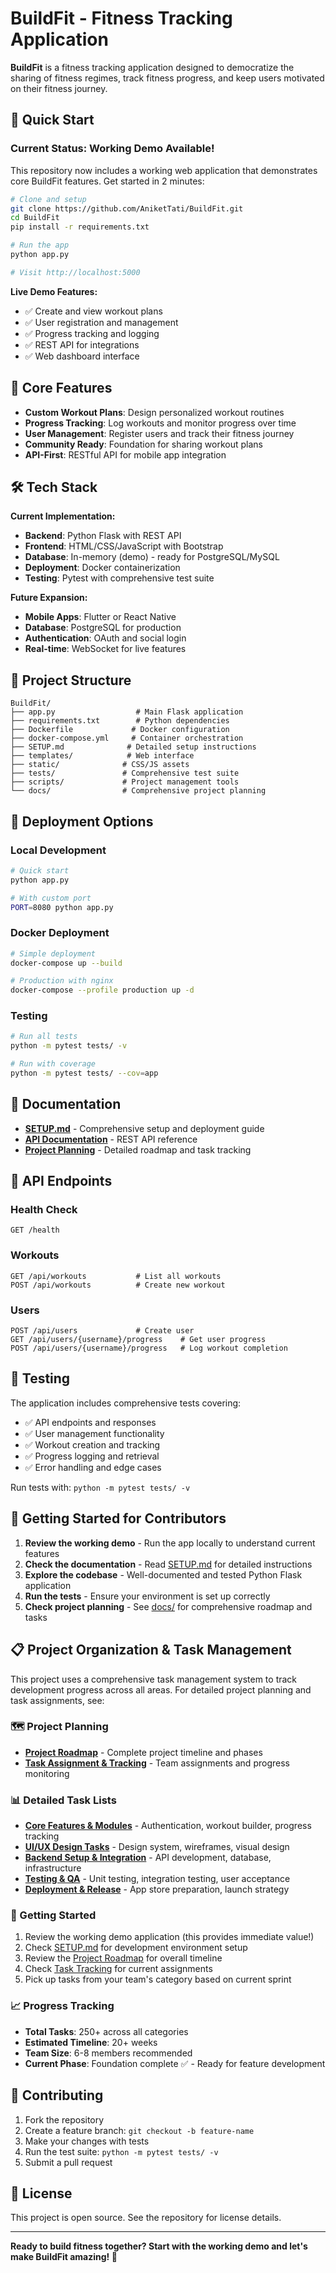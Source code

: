 # BuildFit - Fitness Tracking Application

**BuildFit** is a fitness tracking application designed to democratize the sharing of fitness regimes, track fitness progress, and keep users motivated on their fitness journey.

## 🚀 Quick Start

### **Current Status: Working Demo Available!**

This repository now includes a working web application that demonstrates core BuildFit features. Get started in 2 minutes:

```bash
# Clone and setup
git clone https://github.com/AniketTati/BuildFit.git
cd BuildFit
pip install -r requirements.txt

# Run the app
python app.py

# Visit http://localhost:5000
```

**Live Demo Features:**
- ✅ Create and view workout plans
- ✅ User registration and management  
- ✅ Progress tracking and logging
- ✅ REST API for integrations
- ✅ Web dashboard interface

## 🎯 Core Features

- **Custom Workout Plans**: Design personalized workout routines
- **Progress Tracking**: Log workouts and monitor progress over time  
- **User Management**: Register users and track their fitness journey
- **Community Ready**: Foundation for sharing workout plans
- **API-First**: RESTful API for mobile app integration

## 🛠️ Tech Stack

**Current Implementation:**
- **Backend**: Python Flask with REST API
- **Frontend**: HTML/CSS/JavaScript with Bootstrap
- **Database**: In-memory (demo) - ready for PostgreSQL/MySQL
- **Deployment**: Docker containerization
- **Testing**: Pytest with comprehensive test suite

**Future Expansion:**
- **Mobile Apps**: Flutter or React Native  
- **Database**: PostgreSQL for production
- **Authentication**: OAuth and social login
- **Real-time**: WebSocket for live features

## 📁 Project Structure

```
BuildFit/
├── app.py                  # Main Flask application
├── requirements.txt        # Python dependencies  
├── Dockerfile             # Docker configuration
├── docker-compose.yml     # Container orchestration
├── SETUP.md              # Detailed setup instructions
├── templates/            # Web interface
├── static/              # CSS/JS assets
├── tests/               # Comprehensive test suite
├── scripts/             # Project management tools
└── docs/                # Comprehensive project planning
```

## 🚀 Deployment Options

### Local Development
```bash
# Quick start
python app.py

# With custom port
PORT=8080 python app.py
```

### Docker Deployment
```bash
# Simple deployment
docker-compose up --build

# Production with nginx
docker-compose --profile production up -d
```

### Testing
```bash
# Run all tests
python -m pytest tests/ -v

# Run with coverage
python -m pytest tests/ --cov=app
```

## 📖 Documentation

- **[SETUP.md](SETUP.md)** - Comprehensive setup and deployment guide
- **[API Documentation](#api-endpoints)** - REST API reference
- **[Project Planning](docs/)** - Detailed roadmap and task tracking

## 🔗 API Endpoints

### Health Check
```
GET /health
```

### Workouts
```
GET /api/workouts           # List all workouts
POST /api/workouts          # Create new workout
```

### Users  
```
POST /api/users             # Create user
GET /api/users/{username}/progress    # Get user progress
POST /api/users/{username}/progress   # Log workout completion
```

## 🧪 Testing

The application includes comprehensive tests covering:
- ✅ API endpoints and responses
- ✅ User management functionality  
- ✅ Workout creation and tracking
- ✅ Progress logging and retrieval
- ✅ Error handling and edge cases

Run tests with: `python -m pytest tests/ -v`

## 🎯 Getting Started for Contributors

1. **Review the working demo** - Run the app locally to understand current features
2. **Check the documentation** - Read [SETUP.md](SETUP.md) for detailed instructions  
3. **Explore the codebase** - Well-documented and tested Python Flask application
4. **Run the tests** - Ensure your environment is set up correctly
5. **Check project planning** - See [docs/](docs/) for comprehensive roadmap and tasks

## 📋 Project Organization & Task Management

This project uses a comprehensive task management system to track development progress across all areas. For detailed project planning and task assignments, see:

### 🗺️ Project Planning
- **[Project Roadmap](PROJECT_ROADMAP.md)** - Complete project timeline and phases
- **[Task Assignment & Tracking](docs/TASK_TRACKING.md)** - Team assignments and progress monitoring

### 📊 Detailed Task Lists
- **[Core Features & Modules](docs/tasks/CORE_FEATURES.md)** - Authentication, workout builder, progress tracking
- **[UI/UX Design Tasks](docs/tasks/UI_UX_TASKS.md)** - Design system, wireframes, visual design
- **[Backend Setup & Integration](docs/tasks/BACKEND_TASKS.md)** - API development, database, infrastructure
- **[Testing & QA](docs/tasks/TESTING_TASKS.md)** - Unit testing, integration testing, user acceptance
- **[Deployment & Release](docs/tasks/DEPLOYMENT_TASKS.md)** - App store preparation, launch strategy

### 🎯 Getting Started
1. Review the working demo application (this provides immediate value!)
2. Check [SETUP.md](SETUP.md) for development environment setup
3. Review the [Project Roadmap](PROJECT_ROADMAP.md) for overall timeline
4. Check [Task Tracking](docs/TASK_TRACKING.md) for current assignments
5. Pick up tasks from your team's category based on current sprint

### 📈 Progress Tracking
- **Total Tasks**: 250+ across all categories
- **Estimated Timeline**: 20+ weeks
- **Team Size**: 6-8 members recommended  
- **Current Phase**: Foundation complete ✅ - Ready for feature development

## 🤝 Contributing

1. Fork the repository
2. Create a feature branch: `git checkout -b feature-name`
3. Make your changes with tests
4. Run the test suite: `python -m pytest tests/ -v`
5. Submit a pull request

## 📄 License

This project is open source. See the repository for license details.

---

**Ready to build fitness together? Start with the working demo and let's make BuildFit amazing! 💪**